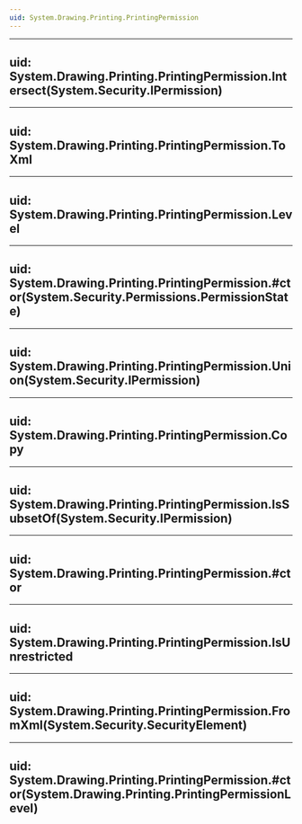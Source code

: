 ```yaml
---
uid: System.Drawing.Printing.PrintingPermission
---
```


---
uid: System.Drawing.Printing.PrintingPermission.Intersect(System.Security.IPermission)
---

---
uid: System.Drawing.Printing.PrintingPermission.ToXml
---

---
uid: System.Drawing.Printing.PrintingPermission.Level
---

---
uid: System.Drawing.Printing.PrintingPermission.#ctor(System.Security.Permissions.PermissionState)
---

---
uid: System.Drawing.Printing.PrintingPermission.Union(System.Security.IPermission)
---

---
uid: System.Drawing.Printing.PrintingPermission.Copy
---

---
uid: System.Drawing.Printing.PrintingPermission.IsSubsetOf(System.Security.IPermission)
---

---
uid: System.Drawing.Printing.PrintingPermission.#ctor
---

---
uid: System.Drawing.Printing.PrintingPermission.IsUnrestricted
---

---
uid: System.Drawing.Printing.PrintingPermission.FromXml(System.Security.SecurityElement)
---

---
uid: System.Drawing.Printing.PrintingPermission.#ctor(System.Drawing.Printing.PrintingPermissionLevel)
---
